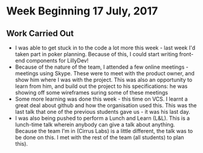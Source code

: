 # Week Beginning 17 July, 2017

## Work Carried Out
* I was able to get stuck in to the code a lot more this week - last week I'd taken part in poker planning. Because of this, I could start writing front-end components for LillyDev!
* Because of the nature of the team, I attended a few online meetings - meetings using Skype. These were to meet with the product owner, and show him where I was with the project. This was also an opportunity to learn from him, and build out the project to his specifications: he was showing off some wireframes suring some of these meetings
* Some more learning was done this week - this time on VCS. I learnt a great deal about github and how the organisation used this. This was the last talk that one of the previous students gave us - it was his last day.
* I was also being pushed to perform a Lunch and Learn (L&L). This is a lunch-time talk wherein anybody can give a talk about anything. Because the team I'm in (Cirrus Labs) is a little different, the talk was to be done on this. I met with the rest of the team (all students) to plan this).